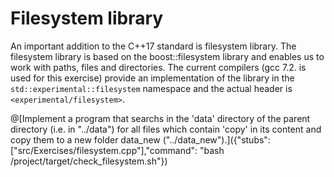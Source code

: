 # Filesystem library
An important addition to the C++17 standard is filesystem library. The filesystem library is based on the boost::filesystem library and enables us to work with paths, files and directories.
The current compilers (gcc 7.2. is used for this exercise) provide an implementation of the library in the `std::experimental::filesystem` namespace and the actual header is `<experimental/filesystem>`.

@[Implement a program that searchs in the 'data' directory of the parent directory (i.e. in "../data") for all files which contain 'copy' in its content and copy them to a new folder data_new ("../data_new").]({"stubs": ["src/Exercises/filesystem.cpp"],"command": "bash /project/target/check_filesystem.sh"})
